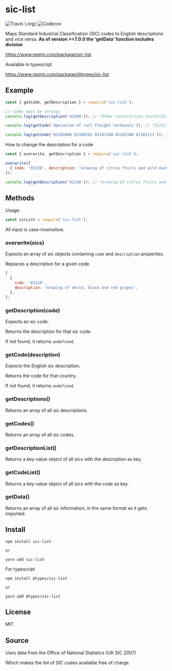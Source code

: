 # sic-list

![Travis (.org)](https://img.shields.io/travis/596050/sic)
![Codecov](https://img.shields.io/codecov/c/github/596050/sic?token=555be04c-ccfa-41c4-8b86-d3f887213890)

Maps Standard Industrial Classification (SIC) codes to English descriptions and
vice versa. **As of version >=7.0.0 the 'getData' function includes division**

https://www.npmjs.com/package/sic-list

Available in typescript

https://www.npmjs.com/package/@types/sic-list

## Example

```js
const { getCode, getDescription } = require('sic-list');

// codes must be strings
console.log(getDescription('43290')); // "Other construction installation"

console.log(getCode('Operation of rail freight terminals')); // "52211"

console.log(getCode('01101000 01100101 01101100 01101100 01101111')); // undefined
```

How to change the description for a code

```js
const { overwrite, getDescription } = require('sic-list');

overwrite([
  { code: '01230', description: 'Growing of citrus fruits and wild mushrooms' },
]);

console.log(getDescription('01230')); // "Growing of citrus fruits and wild mushrooms"
```

## Methods

Usage:

```js
const sicList = require('sic-list');
```

All input is case-insensitive.

### overwrite(sics)

Expects an array of sic objects containing `code` and `description` properties.

Replaces a description for a given code.

```js
[
  {
    code: '01210',
    description: 'Growing of white, black and red grapes',
  },
];
```

### getDescription(code)

Expects an sic code.

Returns the description for that sic code.

If not found, it returns `undefined`.

### getCode(description)

Expects the English sic description.

Returns the code for that country.

If not found, it returns `undefined`.

### getDescriptions()

Returns an array of all sic descriptions.

### getCodes()

Returns an array of all sic codes.

### getDescriptionList()

Returns a key-value object of all sics with the description as key.

### getCodeList()

Returns a key-value object of all sics with the code as key.

### getData()

Returns an array of all sic information, in the same format as it gets imported.

## Install

```cli
npm install sic-list

or

yarn add sic-list
```

For typescript

```cli
npm install @types/sic-list

or

yarn add @types/sic-list
```

## License

MIT

## Source

Uses data from the Office of National Statistics (UK SIC 2007)

Which makes the list of SIC codes available free of charge.
